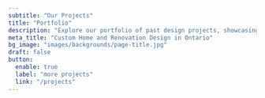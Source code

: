 ```yaml
---
subtitle: "Our Projects"
title: "Portfolio"
description: "Explore our portfolio of past design projects, showcasing custom home designs, renovation plans, and construction solutions. See how our expertise in mortgage and construction design helps clients bring their dream homes to life."
meta_title: "Custom Home and Renovation Design in Ontario"
bg_image: "images/backgrounds/page-title.jpg"
draft: false
button:
  enable: true
  label: "more projects"
  link: "/projects"
---
```

